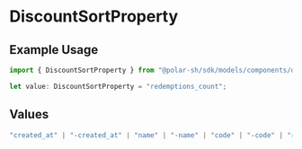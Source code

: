# DiscountSortProperty

## Example Usage

```typescript
import { DiscountSortProperty } from "@polar-sh/sdk/models/components/discountsortproperty.js";

let value: DiscountSortProperty = "redemptions_count";
```

## Values

```typescript
"created_at" | "-created_at" | "name" | "-name" | "code" | "-code" | "redemptions_count" | "-redemptions_count"
```